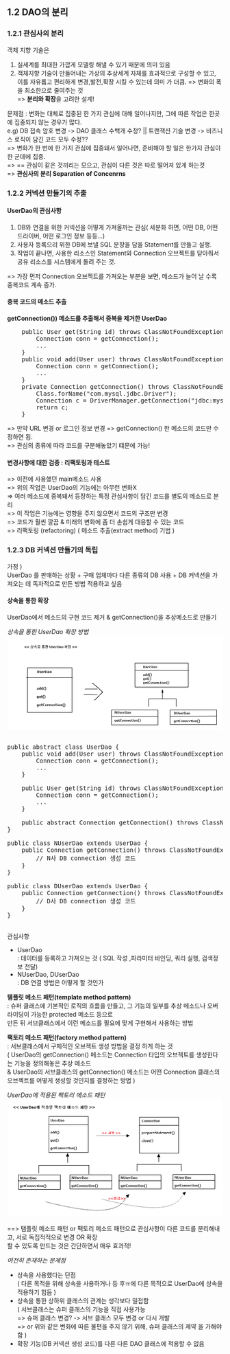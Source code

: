 ## 1.2 DAO의 분리


### 1.2.1 관심사의 분리

객체 지향 기술은
1. 실세계를 최대한 가깝게 모델링 해낼 수 있기 때문에 의미 있음
2. 객체지향 기술이 만들어내는 가상의 추상세계 자체를 효과적으로 구성할 수 있고, <br>
이를 자유롭고 편리하게 변경,발전,확장 시킬 수 있는데 의미 가 더큼.
=> 변화의 폭을 최소한으로 줄여주는 것 <br>
=> **분리와 확장**을 고려한 설계!


문제점 : 변화는 대체로 집중된 한 가지 관심에 대해 일어나지만, 그에 따른 작업은 한곳에 집중되지 않는 경우가 많다.<br>
e.g) DB 접속 암호 변경 -> DAO 클래스 수백개 수정? || 트랜잭션 기술 변경 -> 비즈니스 로직이 담긴 코드 모두 수정?? <br>
=> 변화가 한 번에 한 가지 관심에 집중돼서 일어나면, 준비해야 할 일은 한가지 관심이 한 군데에 집중. <br>
=> == 관심이 같은 것끼리는 모으고, 관심이 다른 것은 따로 떨어져 있게 하는것 <br>
=> **관심사의 분리 Separation of Concenrns**


### 1.2.2 커넥션 만들기의 추출


#### UserDao의 관심사항
1. DB와 연결을 위한 커넥션을 어떻게 가져올까는 관심( 세분화 하면, 어떤 DB, 어떤 드라이버, 어떤 로그인 정보 등등...)
2. 사용자 등록으리 위한 DB에 보낼 SQL 문장을 담을 Statement를 만들고 실행.
3. 작업이 끝나면, 사용한 리소스인 Statement와 Connection 오브젝트를 닫아줘서 공유 리소스를 시스템에게 돌려 주는 것.

=> 가장 먼저 Connection 오브젝트를 가져오는 부분을 보면, 메소드가 늘어 날 수록 중복코드 계속 증가.

#### 중복 코드의 메소드 추출

**getConnection()) 메소드를 추출해서 중복을 제거한 UserDao**
<pre>
	public User get(String id) throws ClassNotFoundException, SQLException {		
		Connection conn = getConnection();
		...
	}
	public void add(User user) throws ClassNotFoundException, SQLException {
		Connection conn = getConnection();
		...
	}
	private Connection getConnection() throws ClassNotFoundException, SQLException {
		Class.forName("com.mysql.jdbc.Driver");
		Connection c = DriverManager.getConnection("jdbc:mysql://localhost/springbook", "spring","book");
		return c;
	}
</pre>


=> 만약 URL 변경 or 로그인 정보 변경 => getConnection() 한 메소드의 코드만 수정하면 됨. <br>
=> 관심의 종류에 따라 코드를 구분해놓았기 떄문에 가능!


#### 변경사항에 대한 검증 : 리팩토링과 테스트

=> 이전에 사용했던 main메소드 사용 <br>
=> 위의 작업은 UserDao의 기능에는 아무런 변화X <br>
=> 여러 메소드에 중복돼서 등장하는 특정 관심사항이 담긴 코드를 별도의 메소드로 분리 <br>
=> 이 작업은 기능에는 영향을 주지 않으면서 코드의 구조만 변경  <br>
=> 코드가 훨씬 깔끔 & 미래의 변화에 좀 더 손쉽게 대응할 수 있는 코드 <br>
=> 리팩토링 (refactoring) ( 메소드 추출(extract method) 기법 )<br>


### 1.2.3 DB 커넥션 만들기의 독립

가정 ) <br>
UserDao 를 판매하는 상황 + 구매 업체마다 다른 종류의 DB 사용 + DB 커넥션을 가져오는 데 독자적으로 만든 방법 적용하고 싶음 <br>

#### 상속을 통한 확장

UserDao에서 메소드의 구현 코드 제거 & getConnection()을 추상메소드로 만들기

*상속을 통한 UserDao 확장 방법*
![Alt 1-1 상속을 통한 UserDao 확장 방법](./pics/pic1-1.png)


<pre>

public abstract class UserDao {
	public void add(User user) throws ClassNotFoundException, SQLException {
		Connection conn = getConnection();
		...
	}
	
	public User get(String id) throws ClassNotFoundException, SQLException {		
		Connection conn = getConnection();
		...
	}
	
	public abstract Connection getConnection() throws ClassNotFoundException, SQLException;
}

public class NUserDao extends UserDao {
	public Connection getConnection() throws ClassNotFoundException, SQLException {
		// N사 DB connection 생성 코드
	}
}

public class DUserDao extends UserDao {
	public Connection getConnection() throws ClassNotFoundException, SQLException {
		// D사 DB connection 생성 코드
	}
}

</pre>


관심사항
- UserDao <br>
 : 데이터를 등록하고 가져오는 것 ( SQL 작성 ,파라미터 바인딩, 쿼리 실행, 검색정보 전달)
- NUserDao, DUserDao <br>
 : DB 연결 방법은 어떻게 할 것인가


**템플릿 메소드 패턴(template method pattern)** <br>
 : 슈퍼 클래스에 기본적인 로직의 흐름을 만들고, 그 기능의 일부를 추상 메소드나 오버라이딩이 가능한 protected 메소드 등으로 <br>
   만든 뒤 서브클래스에서 이런 메소드를 필요에 맞게 구현해서 사용하는 방법 <br>


**팩토리 메소드 패턴(factory method pattern)** <br>
 : 서브클래스에서 구체적인 오브젝트 생성 방법을 결정 하게 하는 것 <br>
( UserDao의 getConnection() 메소드는 Connection 타입의 오브젝트를 생성한다는 기능을 정의해놓은 추상 메소드 <br>
  & UserDao의 서브클래스의 getConnection() 메소드는 어떤 Connection 클래스의 오브젝트를 어떻게 생성할 것인지를 결정하는 방법 ) 
  
  
*UserDao에 적용된 팩토리 메소드 패턴*
![Alt 1-2 UserDao에 적용된 팩토리 메소드 패턴](./pics/pic1-2.png)


==> 탬플릿 메소드 패턴 or 팩토리 메소드 패턴으로 관심사항이 다른 코드를 분리해내고, 서로 독집적적으로 변경 OR 확장 <br>
할 수 있도록 만드는 것은 간단하면서 매우 효과적!


*여전히 존재하는 문제점*
- 상속을 사용했다는 단점<br>
 ( 다른 목적을 위해 상속을 사용하거나 등 후ㅠ에 다른 목적으로 UserDao에 상속을 적용하기 힘듬 )
- 상속을 통한 상하위 클래스의 관계는 생각보다 밀접함 <br>
 ( 서브클래스는 슈퍼 클래스의 기능을 직접 사용가능 <br>
   => 슈퍼 클래스 변경? -> 서브 클래스 모두 변경 or 다시 개발 <br>
   => or 위와 같은 변화에 따른 불편을 주지 않기 위해, 슈퍼 클래스의 제약 을 가해야함 )
- 확장 기능(DB 커넥션 생성 코드)를 다른 다른 DAO 클래스에 적용할 수 없음 <br>